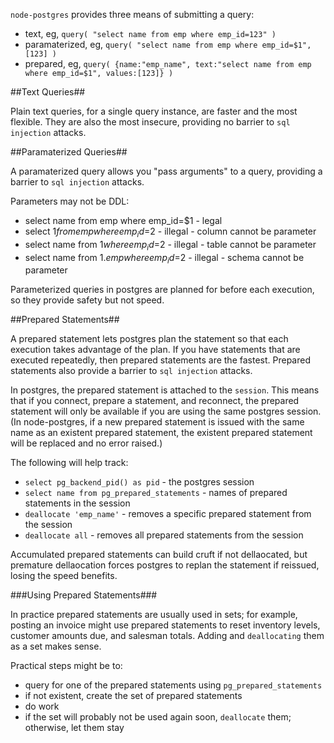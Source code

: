 `node-postgres` provides three means of submitting a query:

- text, eg, `query( "select name from emp where emp_id=123" )`
- paramaterized, eg, `query( "select name from emp where emp_id=$1", [123] )`
- prepared, eg, `query( {name:"emp_name", text:"select name from emp where emp_id=$1", values:[123]} )`

##Text Queries##

Plain text queries, for a single query instance, are faster and the most flexible.  They are also the
most insecure, providing no barrier to `sql injection` attacks.

##Paramaterized Queries##

A paramaterized query allows you "pass arguments" to a query, providing a barrier to `sql injection` attacks.

Parameters may not be DDL:

- select name from emp where emp_id=$1 - legal
- select $1 from emp where emp_id=$2 - illegal - column cannot be parameter
- select name from $1 where emp_id=$2 - illegal - table cannot be parameter
- select name from $1.emp where emp_id=$2 - illegal - schema cannot be parameter

Parameterized queries in postgres are planned for before each execution, so they provide safety
but not speed.

##Prepared Statements##

A prepared statement lets postgres plan the statement so that each execution takes advantage of the
plan.  If you have statements that are executed repeatedly, then prepared statements are the fastest.
Prepared statements also provide a barrier to `sql injection` attacks.

In postgres, the prepared statement is attached to the `session`.  This means that if you connect, prepare
a statement, and reconnect, the prepared statement will only be available if you are using the same
postgres session.  (In node-postgres, if a new prepared statement is issued with the same name as an
existent prepared statement, the existent prepared statement will be replaced and no error raised.)

The following will help track:

- `select pg_backend_pid() as pid` - the postgres session
- `select name from pg_prepared_statements` - names of prepared statements in the session
- `deallocate 'emp_name'` - removes a specific prepared statement from the session
- `deallocate all` - removes all prepared statements from the session

Accumulated prepared statements can build cruft if not dellaocated, but premature dellaocation forces
postgres to replan the statement if reissued, losing the speed benefits.

###Using Prepared Statements###

In practice prepared statements are usually used in sets; for example, posting an invoice might use 
prepared statements to reset inventory levels, customer amounts due, and salesman totals.  Adding and
`deallocating` them as a set makes sense.

Practical steps might be to:

- query for one of the prepared statements using `pg_prepared_statements`
- if not existent, create the set of prepared statements
- do work
- if the set will probably not be used again soon, `deallocate` them; otherwise, let them stay
